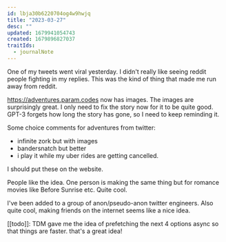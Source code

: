 ```yaml
---
id: lbja30b6220704og4w9hwjq
title: "2023-03-27"
desc: ""
updated: 1679941054743
created: 1679896827037
traitIds:
  - journalNote
---
```


One of my tweets went viral yesterday. I didn't really like seeing reddit
people fighting in my replies. This was the kind of thing that made
me run away from reddit.

https://adventures.param.codes now has images. The images are surprisingly
great. I only need to fix the story now for it to be quite good. GPT-3 forgets
how long the story has gone, so I need to keep reminding it.

Some choice comments for adventures from twitter:

- infinite zork but with images
- bandersnatch but better
- i play it while my uber rides are getting cancelled.

I should put these on the website.

People like the idea. One person is making the same thing but for
romance movies like Before Sunrise etc. Quite cool.

I've been added to a group of anon/pseudo-anon twitter engineers.
Also quite cool, making friends on the internet seems like a nice idea.

[[todo]]: TDM gave me the idea of prefetching the next 4 options async so
that things are faster. that's a great idea!
